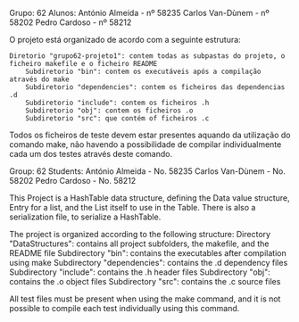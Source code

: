 Grupo: 62
Alunos:
    António Almeida - nº 58235
    Carlos Van-Dùnem - nº 58202
    Pedro Cardoso - nº 58212


O projeto está organizado de acordo com a seguinte estrutura:

    Diretorio "grupo62-projeto1": contem todas as subpastas do projeto, o ficheiro makefile e o ficheiro README
        Subdiretorio "bin": contem os executáveis após a compilação através do make
        Subdiretorio "dependencies": contem os ficheiros das dependencias .d
        Subdiretorio "include": contem os ficheiros .h
        Subdiretorio "obj": contem os ficheiros .o
        Subdiretorio "src": que contém of ficheiros .c

Todos os ficheiros de teste devem estar presentes aquando da utilização do comando make, não havendo a possibilidade de compilar individualmente cada um dos testes através deste comando.

Group: 62
Students:
    António Almeida - No. 58235
    Carlos Van-Dùnem - No. 58202
    Pedro Cardoso - No. 58212

This Project is a HashTable data structure, defining the Data value structure, Entry for a list, and the List itself to use in the Table.
There is also a serialization file, to serialize a HashTable.

The project is organized according to the following structure:
    Directory "DataStructures": contains all project subfolders, the makefile, and the README file
        Subdirectory "bin": contains the executables after compilation using make
        Subdirectory "dependencies": contains the .d dependency files
        Subdirectory "include": contains the .h header files
        Subdirectory "obj": contains the .o object files
        Subdirectory "src": contains the .c source files

All test files must be present when using the make command, and it is not possible to compile each test individually using this command.
